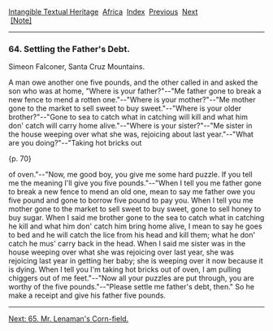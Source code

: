 [Intangible Textual Heritage](../../index)  [Africa](../index) 
[Index](index)  [Previous](jas063)  [Next](jas065)   
 [\[Note\]](jas064n)

------------------------------------------------------------------------

### 64. Settling the Father's Debt.

Simeon Falconer, Santa Cruz Mountains.

A man owe another one five pounds, and the other called in and asked the
son who was at home, "Where is your father?"--"Me father gone to break a
new fence to mend a rotten one."--"Where is your mother?"--"Me mother
gone to the market to sell sweet to buy sweet."--"Where is your older
brother?"--"Gone to sea to catch what in catching will kill and what him
don' catch will carry home alive."--"Where is your sister?"--"Me sister
in the house weeping over what she was, rejoicing about last
year."--"What are you doing?"--"Taking hot bricks out

{p. 70}

of oven."--"Now, me good boy, you give me some hard puzzle. If you tell
me the meaning I'll give you five pounds."--"When I tell you me father
gone to break a new fence to mend an old one, mean to say me father owe
you five pound and gone to borrow five pound to pay you. When I tell you
me mother gone to the market to sell sweet to buy sweet, gone to sell
honey to buy sugar. When I said me brother gone to the sea to catch what
in catching he kill and what him don' catch him bring home alive, I mean
to say he goes to bed and he will catch the lice from his head and kill
them; what he don' catch he mus' carry back in the head. When I said me
sister was in the house weeping over what she was rejoicing over last
year, she was rejoicing last year in getting her baby; she is weeping
over it now because it is dying. When I tell you I'm taking hot bricks
out of oven, I am pulling chiggers out of me feet."--"Now all your
puzzles are put through, you are worthy of the five pounds."--"Please
settle me father's debt, then." So he make a receipt and give his father
five pounds.

------------------------------------------------------------------------

[Next: 65. Mr. Lenaman's Corn-field.](jas065)
